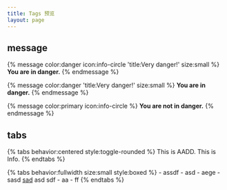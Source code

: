 ```yaml
---
title: Tags 预览
layout: page
---
```


## message

{% message color:danger icon:info-circle 'title:Very danger!' size:small %}
    **You are in danger.**
{% endmessage %}

{% message color:danger 'title:Very danger!' size:small %}
    **You are in danger.**
{% endmessage %}

{% message color:primary icon:info-circle %}
    **You are not in danger.**
{% endmessage %}

## tabs

{% tabs behavior:centered style:toggle-rounded %}
    <!-- item aadd1 'AADD' -->This is AADD.<!-- enditem -->
    <!-- activeitem info1 info 'Info' -->This is Info.<!-- enditem -->
{% endtabs %}

{% tabs behavior:fullwidth size:small style:boxed %}
    <!-- item aadd2 'AADD' -->
        - assdf
          - asd
        - aege
          - sasd
    <!-- enditem -->
    <!-- activeitem info2 info 'Info' -->
        [sad]()
    <!-- enditem -->
    <!-- item sb 'hl' -->
            asd
            sdf
    <!-- enditem -->
    <!-- item qwr 'asd' -->
    - aa
        - ff
        <!-- enditem -->
{% endtabs %}